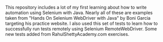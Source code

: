 This repository includes a lot of my first learning about how to write automation using Selenium with Java.
Nearly all of these are examples taken from "Hands On Selenium WebDriver with Java" by Boni Garcia targeting his practice website.
I also used this set of tests to learn how to successfully run tests remotely using Selenium RemoteWebDriver.  Some new tests added 
from RahulShettyAcademy.com exercises.
